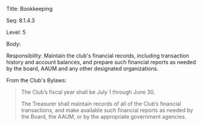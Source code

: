 Title:  Bookkeeping

Seq:    8.1.4.3

Level:  5

Body:

Responsibility: Maintain the club's financial records, including transaction history and account balances, and prepare such financial reports as needed by the board, AAUM and any other designated organizations. 

From the Club's Bylaws:

> The Club’s fiscal year shall be July 1 through June 30.
>
> The Treasurer shall maintain records of all of the Club’s financial transactions, and make available such financial reports as needed by the Board, the AAUM, or by the appropriate government agencies.
